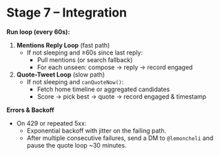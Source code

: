 # Stage 7 – Integration

**Run loop (every 60s):**

1) **Mentions Reply Loop** (fast path)
   - If not sleeping and ≥60s since last reply:
     - Pull mentions (or search fallback)
     - For each unseen: compose → reply → record engaged
2) **Quote-Tweet Loop** (slow path)
   - If not sleeping and `canQuoteNow()`:
     - Fetch home timeline or aggregated candidates
     - Score → pick best → quote → record engaged & timestamp

**Errors & Backoff**
- On 429 or repeated 5xx:
  - Exponential backoff with jitter on the failing path.
  - After multiple consecutive failures, send a DM to `@lemoncheli` and pause the quote loop ~30 minutes.
